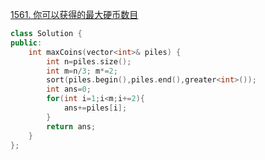 [1561. 你可以获得的最大硬币数目](https://leetcode.cn/problems/maximum-number-of-coins-you-can-get/description/)
```cpp
class Solution {
public:
    int maxCoins(vector<int>& piles) {
        int n=piles.size();
        int m=n/3; m*=2;
        sort(piles.begin(),piles.end(),greater<int>());
        int ans=0;
        for(int i=1;i<m;i+=2){
            ans+=piles[i];
        }
        return ans;
    }
};
```